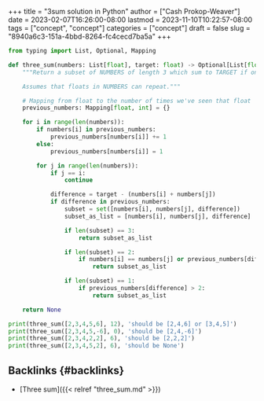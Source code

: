 +++
title = "3sum solution in Python"
author = ["Cash Prokop-Weaver"]
date = 2023-02-07T16:26:00-08:00
lastmod = 2023-11-10T10:22:57-08:00
tags = ["concept", "concept"]
categories = ["concept"]
draft = false
slug = "8940a6c3-151a-4bbd-8264-fc4cecd7ba5a"
+++

```python
from typing import List, Optional, Mapping

def three_sum(numbers: List[float], target: float) -> Optional[List[float]]:
    """Return a subset of NUMBERS of length 3 which sum to TARGET if one exists; else None.

    Assumes that floats in NUMBERS can repeat."""

    # Mapping from float to the number of times we've seen that float
    previous_numbers: Mapping[float, int] = {}

    for i in range(len(numbers)):
        if numbers[i] in previous_numbers:
            previous_numbers[numbers[i]] += 1
        else:
            previous_numbers[numbers[i]] = 1

        for j in range(len(numbers)):
            if j == i:
                continue

            difference = target - (numbers[i] + numbers[j])
            if difference in previous_numbers:
                subset = set([numbers[i], numbers[j], difference])
                subset_as_list = [numbers[i], numbers[j], difference]

                if len(subset) == 3:
                    return subset_as_list

                if len(subset) == 2:
                    if numbers[i] == numbers[j] or previous_numbers[difference] > 1:
                        return subset_as_list

                if len(subset) == 1:
                    if previous_numbers[difference] > 2:
                        return subset_as_list

    return None

print(three_sum([2,3,4,5,6], 12), 'should be [2,4,6] or [3,4,5]')
print(three_sum([2,3,4,5,-6], 0), 'should be [2,4,-6]')
print(three_sum([2,3,4,2,2], 6), 'should be [2,2,2]')
print(three_sum([2,3,4,5,2], 6), 'should be None')
```


## Backlinks {#backlinks}

-   [Three sum]({{< relref "three_sum.md" >}})
